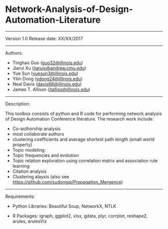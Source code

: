 # Network-Analysis-of-Design-Automation-Literature

-------------------------------------------------------------------------------
Version 1.0
Release date: XX/XX/2017

--------------------------------------------------------------------------------
Authors: 
- Tinghao Guo (guo32@illinois.edu)
- Jiarui Xu (jiaruix@andrew.cmu.edu)
- Yue Sun (yuesun3@illinois.edu)
- Yilin Dong (ydong24@illinois.edu)
- Neal Davis (davis68@illinois.edu)
- James T. Allison (jtalliso@illinois.edu)

-------------------------------------------------------------------------------
Description:

This toolbox consists of python and R code for performing network analysis of
Design Automation Conference literature. The research work include:
- Co-authorship analysis
 - most collaborate authors
 - clustering coefficients and average shortest path length (small world property)
- Topic modeling: 
 - Topic frequencies and evolution
 - Topic relation exploration using correlation matrix and association rule learning
 - Citation analysis
 - Clustering alaysis (also see https://github.com/sudongqi/Propagation_Mergence)
 
-------------------------------------------------------------------------------
Requirements:

- Python Libraries: Beautiful Soup, NetworkX, NTLK

- R Packages: igraph, ggplot2, xlsx, gdata, plyr, corrplot, reshape2, arules, arulesViz
